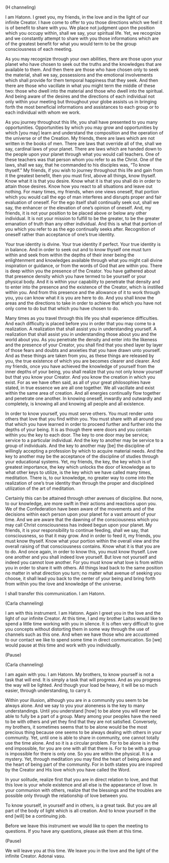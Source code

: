 <p class="channel-type">(H channeling)</p>
<p>I am Hatonn. I greet you, my friends, in the love and in the light of our infinite Creator. I have come to offer to you those directions which we feel it is of benefit to share with you. We place not judgment upon the position which you occupy within, shall we say, your spiritual life. Yet, we recognize and we constantly attempt to share with you those informations which are of the greatest benefit for what you would term to be the group consciousness of each meeting.</p>
<p>As you may recognize through your own abilities, there are those upon your planet who have chosen to seek out the truths and the knowledges that are available to them. And then there are those who have chosen only to seek the material, shall we say, possessions and the emotional involvements which shall provide for them temporal happiness that they seek. And then there are those who vacillate in what you might term the middle of these two: those who dwell into the material and those who dwell into the spiritual. And being aware of the desires and the directions of each individual not only within your meeting but throughout your globe assists us in bringing forth the most beneficial informations and assistances to each group or to each individual with whom we work.</p>
<p>As you journey throughout this life, you shall have presented to you many opportunities. Opportunities by which you may grow and opportunities by which [you may] learn and understand the composition and the operation of the universe or of the Creation. My friends, there are laws which are not written in the books of men. There are laws that override all of the, shall we say, cardinal laws of your planet. There are laws which are handed down to the people upon your planet through what you would call teachers. One of these teachers was that person whom you refer to as the Christ. One of the laws, shall we say, that he commanded to his disciples was, “To know thyself.” My friends, if you wish to journey throughout this life and gain from it the greatest benefit, then you must first, above all things, know thyself. Know what it is that you desire. Know what it is that you shall do in order to attain those desires. Know how you react to all situations and leave out nothing. For many times, my friends, when one views oneself, that portion which you would call the ego of man interferes and disrupts proper and fair evaluation of oneself. For the ego itself shall continually seek out, shall we say, the enhancer or the elevation of one’s opinion of oneself. And, my friends, it is not your position to be placed above or below any other individual. It is not your mission to fulfill to be the greater, to be the greater emanation of truth than any other individual. And this is what that portion of you which you refer to as the ego continually seeks after. Recognition of oneself rather than acceptance of one’s true identity.</p>
<p>Your true identity is divine. Your true identity if perfect. Your true identity is in balance. And in order to seek out and to know thyself one must turn within and seek from within the depths of their inner being the enlightenment and knowledges available through what you might call divine inspiration or guidance, or from the words of God that are within you. There is deep within you the presence of the Creator. You have gathered about that presence density which you have termed to be yourself or your physical body. And it is within your capability to penetrate that density and to enter into the presence and the existence of the Creator, which is instilled within you. And from this presence and the allowance of it to work through you, you can know what it is you are here to do. And you shall know the areas and the directions to take in order to achieve that which you have not only come to do but that which you have chosen to do.</p>
<p>Many times as you travel through this life you shall experience difficulties. And each difficulty is placed before you in order that you may come to a realization. A realization that shall assist you in understanding yourself. A realization that shall assist you in understanding those about you and the world about you. As you penetrate the density and enter into the likeness and the presence of your Creator, you shall find that you shed layer by layer of those fears and doubts and anxieties that you have drawn unto yourself. And as these things are taken from you, as these things are released by you, the true existence of which you are becomes clearer and clearer. And my friends, once you have achieved the knowledge of yourself from the inner depths of your being, you shall realize that you not only know yourself but that you know your Creator. And you know the creation in which you exist. For as we have often said, as all of your great philosophies have stated, in true essence we are all one together. We all vacillate and exist within the same area of creation. And all energies continually flow together and penetrate one another. In knowing oneself, inwardly and outwardly and completely, is knowing all and knowing all people and all existence.</p>
<p>In order to know yourself, you must serve others. You must render unto others that love that you find within you. You must share with all around you that which you have learned in order to proceed further and further into the depths of your being. It is as though there were doors and you contain within you the key to each door. The key to one door may be service; service to a particular individual. And the key to another may be service to a group of individuals. And the key to another may [be] the discipline of willingly accepting a profession by which to acquire material needs. And the key to another may be the acceptance of the discipline of studies through your educational systems. Yet, my friends, the key, the key which is of greatest importance, the key which unlocks the door of knowledge as to what other keys to utilize, is the key which we have called many times, meditation. There is, to our knowledge, no greater way to come into the realization of one’s true identity than through the proper and disciplined utilization of the art of meditation.</p>
<p>Certainly this can be attained through other avenues of discipline. But none, to our knowledge, are more swift in their actions and reactions upon you. We of the Confederation have been aware of the movements and of the decisions within each person upon your planet for a vast amount of your time. And we are aware that the dawning of the consciousness which you may call Christ consciousness has indeed begun upon your planet. My friends, it is your responsibility to continue feeding, shall we say, that consciousness, so that it may grow. And in order to feed it, my friends, you must know thyself. Know what your portion within the overall view and the overall raising of that consciousness contains. Know what it is that you are to do. And once again, in order to know this, you must know thyself. Love one another and you shall indeed love yourself. But love not yourself and indeed you cannot love another. For you must know what love is from within you in order to share it with others. All things lead back to the same position no matter in what direction you turn; no matter what avenue of seeking you choose, it shall lead you back to the center of your being and bring forth from within you the love and knowledge of the universe.</p>
<p>I shall transfer this communication. I am Hatonn.</p>
<p class="channel-type">(Carla channeling)</p>
<p>I am with this instrument. I am Hatonn. Again I greet you in the love and the light of our infinite Creator. At this time, I and my brother Laitos would like to spend a little time working with you in silence. It is often very difficult to give you concepts without distorting them in some way through the use of channels such as this one. And when we have those who are accustomed to our contact we like to spend some time in direct communication. So [we] would pause at this time and work with you individually.</p>
<p class="comment">(Pause)</p>
<p class="channel-type">(Carla channeling)</p>
<p>I am again with you. I am Hatonn. My brothers, to know yourself is not a task that will end. It is simply a task that will progress. And as you progress the way will be lighted. And though your load be heavy, it will be so much easier, through understanding, to carry it.</p>
<p>Within your illusion, although you are in a community you seem to be always alone. And we say to you your aloneness is the key to many understandings. Until you understand [how] to be alone you will never be able to fully be a part of a group. Many among your peoples have the need to be with others and yet they find that they are not satisfied. Conversely, my brothers, it sometimes seems that to be alone would be the most precious thing because one seems to be always dealing with others in your community. Yet, until one is able to share in community, one cannot totally use the time alone. And so it is a circular problem. For to be alone is in the end impossible, for you are one with all that there is. For to be with a group is impossible for there is only one. So you are within the physical. It is a mystery. Yet, through meditation you may find the heart of being alone and the heart of being part of the community. For in both states you are inspired by the Creator and His love which you have called the Word.</p>
<p>In your solitude, realize first that you are in direct relation to love, and that this love is your whole existence and all else is the appearance of love. In your communion with others, realize that the blessings and the troubles are possible only through the relationship of love between you.</p>
<p>To know yourself, in yourself and in others, is a great task. But you are all part of the body of light which is all creation. And to know yourself in the end [will] be a continuing job.</p>
<p>Before we leave this instrument we would like to open the meeting to questions. If you have any questions, please ask them at this time.</p>
<p class="comment">(Pause)</p>
<p>We will leave you at this time. We leave you in the love and the light of the infinite Creator. Adonai vasu.</p>